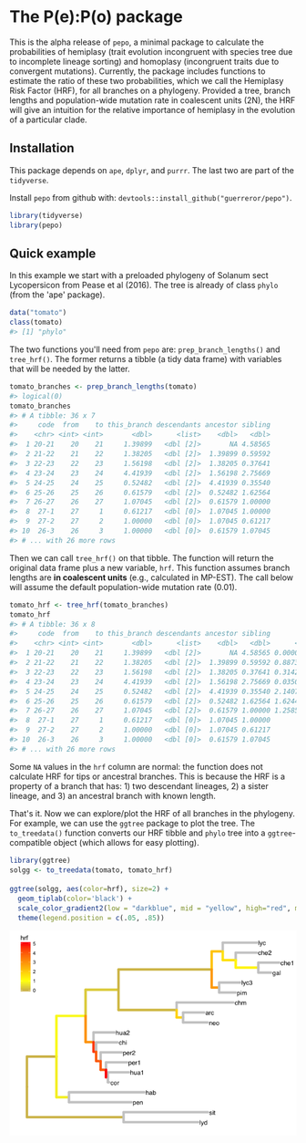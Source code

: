 
<!-- README.md is generated from README.Rmd. Please edit that file -->
The P(e):P(o) package
=====================

This is the alpha release of `pepo`, a minimal package to calculate the probabilities of hemiplasy (trait evolution incongruent with species tree due to incomplete lineage sorting) and homoplasy (incongruent traits due to convergent mutations). Currently, the package includes functions to estimate the ratio of these two probabilities, which we call the Hemiplasy Risk Factor (HRF), for all branches on a phylogeny. Provided a tree, branch lengths and population-wide mutation rate in coalescent units (2N), the HRF will give an intuition for the relative importance of hemiplasy in the evolution of a particular clade.

Installation
------------

This package depends on `ape`, `dplyr`, and `purrr`. The last two are part of the `tidyverse`.

Install `pepo` from github with: `devtools::install_github("guerreror/pepo")`.

``` r
library(tidyverse)
library(pepo)
```

Quick example
-------------

In this example we start with a preloaded phylogeny of Solanum sect Lycopersicon from Pease et al (2016). The tree is already of class `phylo` (from the 'ape' package).

``` r
data("tomato")
class(tomato)
#> [1] "phylo"
```

The two functions you'll need from `pepo` are: `prep_branch_lengths()` and `tree_hrf()`. The former returns a tibble (a tidy data frame) with variables that will be needed by the latter.

``` r
tomato_branches <- prep_branch_lengths(tomato) 
#> logical(0)
tomato_branches
#> # A tibble: 36 x 7
#>     code  from    to this_branch descendants ancestor sibling
#>    <chr> <int> <int>       <dbl>      <list>    <dbl>   <dbl>
#>  1 20-21    20    21     1.39899   <dbl [2]>       NA 4.58565
#>  2 21-22    21    22     1.38205   <dbl [2]>  1.39899 0.59592
#>  3 22-23    22    23     1.56198   <dbl [2]>  1.38205 0.37641
#>  4 23-24    23    24     4.41939   <dbl [2]>  1.56198 2.75669
#>  5 24-25    24    25     0.52482   <dbl [2]>  4.41939 0.35540
#>  6 25-26    25    26     0.61579   <dbl [2]>  0.52482 1.62564
#>  7 26-27    26    27     1.07045   <dbl [2]>  0.61579 1.00000
#>  8  27-1    27     1     0.61217   <dbl [0]>  1.07045 1.00000
#>  9  27-2    27     2     1.00000   <dbl [0]>  1.07045 0.61217
#> 10  26-3    26     3     1.00000   <dbl [0]>  0.61579 1.07045
#> # ... with 26 more rows
```

Then we can call `tree_hrf()` on that tibble. The function will return the original data frame plus a new variable, `hrf`. This function assumes branch lengths are **in coalescent units** (e.g., calculated in MP-EST). The call below will assume the default population-wide mutation rate (0.01).

``` r
tomato_hrf <- tree_hrf(tomato_branches)
tomato_hrf
#> # A tibble: 36 x 8
#>     code  from    to this_branch descendants ancestor sibling        hrf
#>    <chr> <int> <int>       <dbl>      <list>    <dbl>   <dbl>      <dbl>
#>  1 20-21    20    21     1.39899   <dbl [2]>       NA 4.58565 0.00000000
#>  2 21-22    21    22     1.38205   <dbl [2]>  1.39899 0.59592 0.88732498
#>  3 22-23    22    23     1.56198   <dbl [2]>  1.38205 0.37641 0.31425475
#>  4 23-24    23    24     4.41939   <dbl [2]>  1.56198 2.75669 0.03509658
#>  5 24-25    24    25     0.52482   <dbl [2]>  4.41939 0.35540 2.14074113
#>  6 25-26    25    26     0.61579   <dbl [2]>  0.52482 1.62564 1.62443028
#>  7 26-27    26    27     1.07045   <dbl [2]>  0.61579 1.00000 1.25850011
#>  8  27-1    27     1     0.61217   <dbl [0]>  1.07045 1.00000         NA
#>  9  27-2    27     2     1.00000   <dbl [0]>  1.07045 0.61217         NA
#> 10  26-3    26     3     1.00000   <dbl [0]>  0.61579 1.07045         NA
#> # ... with 26 more rows
```

Some `NA` values in the `hrf` column are normal: the function does not calculate HRF for tips or ancestral branches. This is because the HRF is a property of a branch that has: 1) two descendant lineages, 2) a sister lineage, and 3) an ancestral branch with known length.

That's it. Now we can explore/plot the HRF of all branches in the phylogeny. For example, we can use the `ggtree` package to plot the tree. The `to_treedata()` function converts our HRF tibble and `phylo` tree into a `ggtree`-compatible object (which allows for easy plotting).

``` r
library(ggtree)
solgg <- to_treedata(tomato, tomato_hrf)

ggtree(solgg, aes(color=hrf), size=2) + 
  geom_tiplab(color='black') +
  scale_color_gradient2(low = "darkblue", mid = "yellow", high="red", midpoint=1, na.value="grey80")+
  theme(legend.position = c(.05, .85))
```

![](README-unnamed-chunk-6-1.png)
